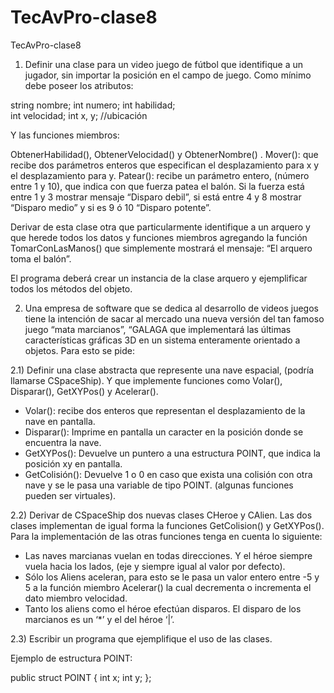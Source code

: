 # TecAvPro-clase8
TecAvPro-clase8

1) Definir una clase para un video juego de fútbol que identifique a un jugador, sin importar la posición en el campo de juego. Como mínimo debe poseer los atributos:

string nombre;
int numero;
int habilidad;  
int velocidad;
int x, y;    //ubicación

Y las funciones miembros:

ObtenerHabilidad(), ObtenerVelocidad() y ObtenerNombre() .
Mover():  que recibe dos parámetros enteros que especifican el desplazamiento para x y el desplazamiento para y.
Patear(): recibe un parámetro entero, (número entre 1 y 10), que indica con que fuerza patea el balón. Si la fuerza está entre 1 y 3 mostrar mensaje  “Disparo debil”, si está entre 4 y 8 mostrar “Disparo medio” y si es 9 ó 10 “Disparo potente”.

Derivar de esta clase otra que particularmente identifique a un arquero y que herede todos los datos y funciones miembros agregando la función TomarConLasManos() que simplemente mostrará el mensaje: “El arquero toma el balón”.

El programa deberá crear un instancia de la clase arquero y ejemplificar todos los métodos del objeto.

2) Una empresa de software que se dedica al desarrollo de videos juegos tiene la intención de sacar al mercado una nueva versión del tan famoso juego “mata marcianos”, “GALAGA que implementará las últimas características gráficas 3D en un sistema enteramente orientado a objetos.
Para esto se pide:

2.1)	Definir una clase abstracta que represente una nave espacial, (podría llamarse CSpaceShip). Y que implemente funciones como Volar(), Disparar(), GetXYPos() y Acelerar().

- Volar(): recibe dos enteros que representan el desplazamiento de la nave en pantalla.
- Disparar(): Imprime en pantalla un caracter en la posición donde se encuentra la nave.
- GetXYPos(): Devuelve un puntero a una estructura POINT, que indica la posición xy en pantalla.
- GetColisión(): Devuelve  1 o 0 en caso que exista una colisión con otra nave y se le pasa una variable de tipo POINT.
(algunas funciones pueden ser virtuales).

2.2)	Derivar de CSpaceShip dos nuevas clases CHeroe y CAlien. Las dos clases implementan de igual forma la funciones GetColision() y GetXYPos(). 
Para la implementación de las otras funciones tenga en cuenta lo siguiente:

- Las naves marcianas vuelan en todas direcciones. Y el héroe siempre vuela hacia los lados, (eje y siempre igual al valor por defecto).
- Sólo los Aliens aceleran, para esto se le pasa un valor entero entre -5 y 5 a la función miembro Acelerar() la cual decrementa o incrementa el dato miembro velocidad.
- Tanto los aliens como el héroe efectúan disparos. El disparo de los marcianos es un ‘*’ y el del héroe ‘|’.

2.3) Escribir un programa que ejemplifique el uso de las clases.

Ejemplo de estructura POINT:
	
public  struct POINT
{
  int x;
  int y;
};
